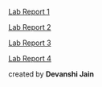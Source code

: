 [Lab Report 1](https://devanshi-jain.github.io/cse15l-lab-reports/1.html)


[Lab Report 2](https://devanshi-jain.github.io/cse15l-lab-reports/lab-2.html)


[Lab Report 3](https://devanshi-jain.github.io/cse15l-lab-reports/lab3.html)


[Lab Report 4](https://devanshi-jain.github.io/cse15l-lab-reports/lab4.html)

created by **Devanshi Jain**
